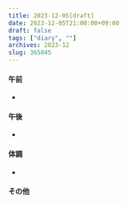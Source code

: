 ```yaml
---
title: 2023-12-05[draft]
date: 2023-12-05T21:00:00+09:00
draft: false
tags: ["diary", ""]
archives: 2023-12
slug: 365845
---
```

#### 午前
- 
#### 午後
- 
#### 体調
- 
#### その他